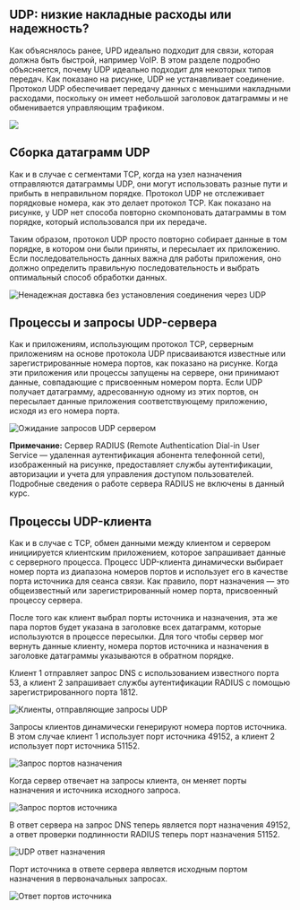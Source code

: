 <!-- verified: agorbachev 03.05.2022 -->

<!-- 14.7.1 -->
## UDP: низкие накладные расходы или надежность?

Как объяснялось ранее, UPD идеально подходит для связи, которая должна быть быстрой, например VoIP. В этом разделе подробно объясняется, почему UDP идеально подходит для некоторых типов передач. Как показано на рисунке, UDP не устанавливает соединение. Протокол UDP обеспечивает передачу данных с меньшими накладными расходами, поскольку он имеет небольшой заголовок датаграммы и не обменивается управляющим трафиком.

![](./assets/14.7.1.svg)


<!-- 14.7.2 -->
## Сборка датаграмм UDP

Как и в случае с сегментами TCP, когда на узел назначения отправляются датаграммы UDP, они могут использовать разные пути и прибыть в неправильном порядке. Протокол UDP не отслеживает порядковые номера, как это делает протокол TCP. Как показано на рисунке, у UDP нет способа повторно скомпоновать датаграммы в том порядке, который использовался при их передаче.

Таким образом, протокол UDP просто повторно собирает данные в том порядке, в котором они были приняты, и пересылает их приложению. Если последовательность данных важна для работы приложения, оно должно определить правильную последовательность и выбрать оптимальный способ обработки данных.

![](./assets/14.7.2.svg "Ненадежная доставка без установления соединения через UDP")


<!-- 14.7.3 -->
## Процессы и запросы UDP-сервера

Как и приложениям, использующим протокол TCP, серверным приложениям на основе протокола UDP присваиваются известные или зарегистрированные номера портов, как показано на рисунке. Когда эти приложения или процессы запущены на сервере, они принимают данные, совпадающие с присвоенным номером порта. Если UDP получает датаграмму, адресованную одному из этих портов, он пересылает данные приложения соответствующему приложению, исходя из его номера порта.

![](./assets/14.7.3.svg "Ожидание запросов UDP сервером")


**Примечание:** Сервер RADIUS (Remote Authentication Dial-in User Service ― удаленная аутентификация абонента телефонной сети), изображенный на рисунке, предоставляет службы аутентификации, авторизации и учета для управления доступом пользователей. Подробные сведения о работе сервера RADIUS не включены в данный курс.

<!-- 14.7.4 -->
## Процессы UDP-клиента

Как и в случае с TCP, обмен данными между клиентом и сервером инициируется клиентским приложением, которое запрашивает данные с серверного процесса. Процесс UDP-клиента динамически выбирает номер порта из диапазона номеров портов и использует его в качестве порта источника для сеанса связи. Как правило, порт назначения — это общеизвестный или зарегистрированный номер порта, присвоенный процессу сервера.

После того как клиент выбрал порты источника и назначения, эта же пара портов будет указана в заголовке всех датаграмм, которые используются в процессе пересылки. Для того чтобы сервер мог вернуть данные клиенту, номера портов источника и назначения в заголовке датаграммы указываются в обратном порядке.

Клиент 1 отправляет запрос DNS с использованием известного порта 53, а клиент 2 запрашивает службы аутентификации RADIUS с помощью зарегистрированного порта 1812.

![](./assets/14.7.4-1.svg "Клиенты, отправляющие запросы UDP")


Запросы клиентов динамически генерируют номера портов источника. В этом случае клиент 1 использует порт источника 49152, а клиент 2 использует порт источника 51152.

![](./assets/14.7.4-2.svg "Запрос портов назначения")


Когда сервер отвечает на запросы клиента, он меняет порты назначения и источника исходного запроса.

![](./assets/14.7.4-3.svg "Запрос портов источника")


В ответ сервера на запрос DNS теперь является порт назначения 49152, а ответ проверки подлинности RADIUS теперь порт назначения 51152.

![](./assets/14.7.4-4.svg "UDP ответ назначения")


Порт источника в ответе сервера является исходным портом назначения в первоначальных запросах.

![](./assets/14.7.4-5.svg "Ответ портов источника")


<!-- 14.7.5 -->
<!-- quiz -->

